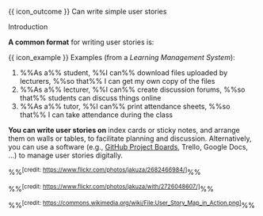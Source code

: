 <span id="prereqs"></span>

<span id="outcomes">{{ icon_outcome }} Can write simple user stories</span>

<span id="title">Introduction</span>

<div id="body">

<box type="definition" seamless>
<include src="../../../common/definitions.md#def-user-story" trim />
</box>

**A common format** for writing user stories is:

<box type="definition" seamless>
<include src="../../../common/definitions.md#def-user-story-format" trim />
</box>

<box>

{{ icon_example }} Examples (from a _Learning Management System_):
<div class="text-monospace">

1. %%As a%% student, %%I can%% download files uploaded by lecturers, %%so that%% I can get my own copy of the files
2. %%As a%% lecturer, %%I can%% create discussion forums, %%so that%% students can discuss things online
3. %%As a%% tutor, %%I can%% print attendance sheets, %%so that%% I can take attendance during the class
</div>
</box>

<p/>

**You can write user stories on** index cards or sticky notes, and arrange them on walls or tables, to facilitate planning and discussion. Alternatively, you can use a software (e.g., [GitHub Project Boards](https://help.github.com/articles/about-project-boards/), Trello, Google Docs, ...) to manage user stories digitally.

<panel header="%%User stories in use%%" class="non-printable" expanded>

<panel header="With sticky notes" type="seamless" expanded>
<pic src="{{baseUrl}}/specifyingRequirements/userStories/introduction/images/workingWithStories.jpg" height="400" />

%%<sup>[credit: https://www.flickr.com/photos/jakuza/2682466984/]</sup>%%

</panel>

<panel header="With paper" type="seamless" expanded>
<pic src="{{baseUrl}}/specifyingRequirements/userStories/introduction/images/userStoriesOnTable.jpg" height="400" />

%%<sup>[credit: https://www.flickr.com/photos/jakuza/with/2726048607/]</sup>%%

</panel>

<panel header="With software" type="seamless" expanded>
<pic src="{{baseUrl}}/specifyingRequirements/userStories/introduction/images/userStoriesWithSoftware.png" height="400" />

%%<sup>[credit: https://commons.wikimedia.org/wiki/File:User_Story_Map_in_Action.png]</sup>%%

</panel>

</panel>

</div>

<div id="extras">

<include src="exercises.md" />

</div>
